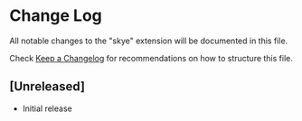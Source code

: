 # Change Log

All notable changes to the "skye" extension will be documented in this file.

Check [Keep a Changelog](http://keepachangelog.com/) for recommendations on how to structure this file.

## [Unreleased]

- Initial release
